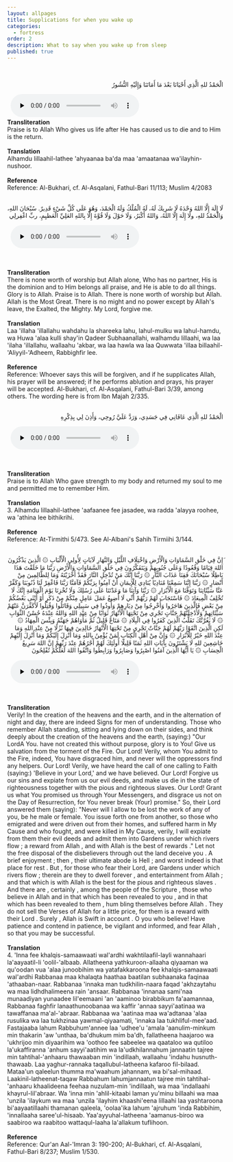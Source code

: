 ```yaml
---
layout: allpages
title: Supplications for when you wake up
categories:
  - fortress
order: 2
description: What to say when you wake up from sleep
published: true
---
```


&nbsp;
<div class="arabictext" dir="RTL">

الْحَمْدُ للهِ الَّذِي أَحْيَانَا بَعْدَ مَا أَمَاتَنَا وَإِلَيْهِ النُّشُورُ

</div>
&nbsp;

<audio controls  preload="none">
  <source src="{{ site.baseurl }}/audio/fortress/1.mp3" type="audio/mpeg">
Your browser does not support the audio element.
</audio>

<div class="duaextra" tabindex="0">
<div><strong>Transliteration</strong></div>
<div class="extra">Praise is to Allah Who gives us life after He has caused us to die and to Him is the return.</div>
</div>
&nbsp;
<div class="duaextra" tabindex="0">
<div><strong>Translation</strong></div>
<div class="extra">Alhamdu lillaahil-lathee 'ahyaanaa ba'da maa 'amaatanaa wa'ilayhin-nushoor.</div>
</div>
&nbsp;
<div class="duaextra" tabindex="0">
<div><strong>Reference</strong></div>
<div class="extra">Reference: Al-Bukhari, cf. Al-Asqalani, Fathul-Bari 11/113; Muslim 4/2083</div>
</div>
&nbsp;
<div class="arabictext" dir="RTL">

لَا إِلَهَ إِلَّا اللهُ وَحْدَهُ لَا شَرِيكَ لَهُ، لَهُ الْمُلْكُ وَلَهُ الْحَمْدَ، وَهُوَ عَلَى كُلِّ شَيْءٍ قَدِيرٌ. سُبْحَانَ اللهِ، وَالْحَمْدُ للهِ، ولَا إِلَهَ إِلَّا اللهُ، وَاللهُ أَكْبَرُ، وَلَا حَوْلَ وَلَا قُوَّةَ إِلَّا بِاللهِ العَلِيِّ الْعَظيِمِ، ربِّ اغْفِرلِي

</div>
&nbsp;

<audio controls preload="none">
  <source src="{{ site.baseurl }}/audio/fortress/2.mp3" type="audio/mpeg">
Your browser does not support the audio element.
</audio>

&nbsp;
<div class="duaextra" tabindex="0">
<div><strong>Transliteration</strong></div>
<div class="extra">There is none worth of worship but Allah alone, Who has no partner, His is the dominion and to Him belongs all praise, and He is able to do all things. Glory is to Allah. Praise is to Allah. There is none worth of worship but Allah. Allah is the Most Great. There is no might and no power except by Allah's leave, the Exalted, the Mighty. My Lord, forgive me.</div>
</div>
&nbsp;
<div class="duaextra" tabindex="0">
<div><strong>Translation</strong></div>
<div class="extra">Laa 'illaha 'illallahu wahdahu la shareeka lahu, lahul-mulku wa lahul-hamdu, wa Huwa 'alaa kulli shay'in Qadeer Subhaanallahi, walhamdu lillaahi, wa laa 'ilaha 'illallahu, wallaahu 'akbar, wa laa hawla wa laa Quwwata 'illaa billaahil-'Aliyyil-'Adheem, Rabbighfir lee.</div>
</div>
&nbsp;
<div class="duaextra" tabindex="0">
<div><strong>Reference</strong></div>
<div class="extra">Reference: Whoever says this will be forgiven, and if he supplicates Allah, his prayer will be answered; if he performs ablution and prays, his prayer will be accepted. Al-Bukhari, cf. Al-Asqalani, Fathul-Bari 3/39, among others. The wording here is from Ibn Majah 2/335.</div>
</div>
&nbsp;
<div class="arabictext" dir="RTL">

الْحَمْدُ للهِ الَّذِي عَافَانِي فِي جَسَدِي، وَرَدَّ عَلَيَّ رُوحِي، وَأَذِنَ لِي بِذِكْرِهِ

</div>
&nbsp;

<audio controls preload="none">
  <source src="{{ site.baseurl }}/audio/fortress/3.mp3" type="audio/mpeg">
Your browser does not support the audio element.
</audio>

&nbsp;
<div class="duaextra" tabindex="0">
<div><strong>Transliteration</strong></div>
<div class="extra">Praise is to Allah Who gave strength to my body and returned my soul to me and permitted me to remember Him.</div>
</div>
&nbsp;
<div class="duaextra" tabindex="0">
<div><strong>Translation</strong></div>
<div class="extra">3. Alhamdu lillaahil-lathee 'aafaanee fee jasadee, wa radda 'alayya roohee, wa 'athina lee bithikrihi.</div>
</div>
&nbsp;
<div class="duaextra" tabindex="0">
<div><strong>Reference</strong></div>
<div class="extra">Reference: At-Tirmithi 5/473. See Al-Albani's Sahih Tirmiihi 3/144.</div>
</div>
&nbsp;
<div class="arabictext" dir="RTL">

َإِنَّ فِي خَلْقِ السَّمَاوَاتِ وَالْأَرْضِ وَاخْتِلَافِ اللَّيْلِ وَالنَّهَارِ لَآيَاتٍ لِأُولِي الْأَلْبَابِ ۞ الَّذِينَ يَذْكُرُونَ اللهَ قِيَامًا وَقُعُودًا وَعَلَى جُنُوبِهِمْ وَيَتَفَكَّرُونَ فِي خَلْقِ السَّمَاوَاتِ وَالْأَرْضِ رَبَّنَا مَا خَلَقْتَ هَذَا بَاطِلًا سُبْحَانَكَ فَقِنَا عَذَابَ النَّارِ ۞ رَبَّنَا إِنَّكَ مَنْ تُدْخِلِ النَّارَ فَقَدْ أَخْزَيْتَهُ وَمَا لِلظَّالِمِينَ مِنْ أَنْصَارٍ ۞ رَبَّنَا إِنَّنَا سَمِعْنَا مُنَادِيًا يُنَادِي لِلْإِيمَانِ أَنْ آمِنُوا بِرَبِّكُمْ فَآمَنَّا رَبَّنَا فَاغْفِرْ لَنَا ذُنُوبَنَا وَكَفِّرْ عَنَّا سَيِّئَاتِنَا وَتَوَفَّنَا مَعَ الْأَبْرَارِ ۞ رَبَّنَا وَآتِنَا مَا وَعَدْتَنَا عَلَى رُسُلِكَ وَلَا تُخْزِنَا يَوْمَ الْقِيَامَةِ إِنَّكَ لَا تُخْلِفُ الْمِيعَادَ ۞ فَاسْتَجَابَ لَهُمْ رَبُّهُمْ أَنِّي لَا أُضِيعُ عَمَلَ عَامِلٍ مِنْكُمْ مِنْ ذَكَرٍ أَوْ أُنْثَى بَعْضُكُمْ مِنْ بَعْضٍ فَالَّذِينَ هَاجَرُوا وَأُخْرِجُوا مِنْ دِيَارِهِمْ وَأُوذُوا فِي سَبِيلِي وَقَاتَلُوا وَقُتِلُوا لَأُكَفِّرَنَّ عَنْهُمْ سَيِّئَاتِهِمْ وَلَأُدْخِلَنَّهُمْ جَنَّاتٍ تَجْرِي مِنْ تَحْتِهَا الْأَنْهَارُ ثَوَابًا مِنْ عِنْدِ اللهِ وَاللهُ عِنْدَهُ حُسْنُ الثَّوَابِ ۞ لَا يَغُرَّنَّكَ تَقَلُّبُ الَّذِينَ كَفَرُوا فِي الْبِلَادِ ۞ مَتَاعٌ قَلِيلٌ ثُمَّ مَأْوَاهُمْ جَهَنَّمُ وَبِئْسَ الْمِهَادُ ۞ لَكِنِ الَّذِينَ اتَّقَوْا رَبَّهُمْ لَهُمْ جَنَّاتٌ تَجْرِي مِنْ تَحْتِهَا الْأَنْهَارُ خَالِدِينَ فِيهَا نُزُلًا مِنْ عِنْدِ اللهِ وَمَا عِنْدَ اللهِ خَيْرٌ لِلْأَبْرَارِ ۞ وَإِنَّ مِنْ أَهْلِ الْكِتَابِ لَمَنْ يُؤْمِنُ بِاللهِ وَمَا أُنْزِلَ إِلَيْكُمْ وَمَا أُنْزِلَ إِلَيْهِمْ خَاشِعِينَ للهِ لَا يَشْتَرُونَ بِآيَاتِ اللهِ ثَمَنًا قَلِيلًا أُولَئِكَ لَهُمْ أَجْرُهُمْ عِنْدَ رَبِّهِمْ إِنَّ اللهَ سَرِيعُ الْحِسَابِ ۞ يَا أَيُّهَا الَّذِينَ آمَنُوا اصْبِرُوا وَصَابِرُوا وَرَابِطُوا وَاتَّقُوا اللهَ لَعَلَّكُمْ تُفْلِحُونَ

</div>
&nbsp;

<audio controls preload="none">
  <source src="{{ site.baseurl }}/audio/fortress/4.mp3" type="audio/mpeg">
Your browser does not support the audio element.
</audio>

&nbsp;
<div class="duaextra" tabindex="0">
<div><strong>Transliteration</strong></div>
<div class="extra">Verily! In the creation of the heavens and the earth, and in the alternation of night and day, there are indeed Signs for men of understanding. Those who remember Allah standing, sitting and lying down on their sides, and think deeply about the creation of the heavens and the earth, (saying:) "Our LordA You. have not created this without purpose, glory is to You! Give us salvation from the torment of the Fire. Our Lord! Verily, whom You admit to the Fire, indeed, You have disgraced him, and never will the oppressors find any helpers. Our Lord! Verily, we have heard the call of one calling to Faith (saying:) 'Believe in your Lord,' and we have believed. Our Lord! Forgive us our sins and expiate from us our evil deeds, and make us die in the state of righteousness together with the pious and righteous slaves. Our Lord! Grant us what You promised us through Your Messengers, and disgrace us not on the Day of Resurrection, for You never break (Your) promise." So, their Lord answered them (saying): "Never will I allow to be lost the work of any of you, be he male or female. You issue forth one from another, so those who emigrated and were driven out from their homes, and suffered harm in My Cause and who fought, and were killed in My Cause, verily, I will expiate from them their evil deeds and admit them into Gardens under which rivers flow ; a reward from Allah , and with Allah is the best of rewards ." Let not the free disposal of the disbelievers through out the land deceive you . A brief enjoyment ; then , their ultimate abode is Hell ; and worst indeed is that place for rest . But , for those who fear their Lord, are Gardens under which rivers flow ; therein are they to dwell forever , and entertainment from Allah ; and that which is with Allah is the best for the pious and righteous slaves . And there are , certainly , among the people of the Scripture , those who believe in Allah and in that which has been revealed to you , and in that which has been revealed to them , hum bling themselves before Allah . They do not sell the Verses of Allah for a little price, for them is a reward with their Lord . Surely , Allah is Swift in account . O you who believe! Have patience and contend in patience, be vigilant and informed, and fear Allah , so that you may be successful.</div>
</div>
&nbsp;
<div class="duaextra" tabindex="0">
<div><strong>Translation</strong></div>
<div class="extra">4. 'Inna fee khalqis-samaawaati wal'ardhi wakhtilaafil-layli wannahaari la'aayaatil-li 'oolil-'albaab. Allatheena yathkuroon-allaaha qiyaaman wa qu'oodan vua 'alaa junoobihim wa yatafakkaroona fee khalqis-samaawaati wal'ardhi Rabbanaa maa khalaqta haathaa baatilan subhaanaka faqinaa 'athaaban-naar. Rabbanaa 'innaka man tudkhilin-naara faqad 'akhzaytahu wa maa lidhdhalimeena rain 'ansaar. Rabbanaa 'innanaa sami'naa munaadiyan yunaadee lil'eemaani 'an 'aaminoo birabbikum fa'aamannaa, Rabbanaa faghfir lanaathunoobanaa wa kaffir 'annaa sayyi'aatinaa wa tawaffanaa ma'al-'abraar. Rabbanaa wa 'aatinaa maa wa'adtanaa 'alaa rusulika wa laa tukhzinaa yawmal-qiyaamati, 'innaka laa tukhliful-mee'aad. Fastajaaba lahum Rabbuhum'annee laa 'udhee'u 'amala 'aanulim-minkum min thakarin 'aw 'unthaa, ba'dhukum mim ba'dh, fallatheena haajaroo wa 'ukhrijoo min diyaarihim wa 'oothoo fee sabeelee wa qaataloo wa qutiloo la'ukaffiranna 'anhum sayyi'aatihim wa la'udkhilannahum jannaatin tajree min tahtihal-'anhaaru thawaaban min 'indillaah, wallaahu 'indahu husnuth-thawaab. Laa yaghur-rannaka taqallubul-latheena kafaroo fil-bilaad. Mataa'un qaleelun thumma ma'waahum jahannam, wa bi'sal-mihaad. Laakinil-latheenat-taqaw Rabbahum lahumjannaatun tajree min tahtihal-'anhaaru khaalideena feehaa nuzulam-min 'indillaah, wa maa 'indallaahi khayrul-lil'abraar. Wa 'inna min 'ahlil-kitaabi laman yu'minu billaahi wa maa 'unzila 'ilaykum wa maa 'unzila 'ilayhim khaashi'eena lillaahi laa yashtaroona bi'aayaatillaahi thamanan qaleela, 'oolaa'ika lahum 'ajruhum 'inda Rabbihim, 'innallaaha saree'ul-hisaab. Yaa'ayyuhal-latheena 'aamanus-biroo wa saabiroo wa raabitoo wattaqul-laaha la'allakum tuflihoon.</div>
</div>
&nbsp;
<div class="duaextra" tabindex="0">
<div><strong>Reference</strong></div>
<div class="extra">Reference: Qur'an Aal-'Imran 3: 190-200; Al-Bukhari, cf. Al-Asqalani, Fathul-Bari 8/237; Muslim 1/530.</div>
</div>
&nbsp;
